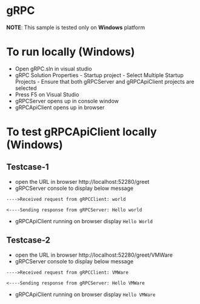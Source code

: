# gRPC
**NOTE**: This sample is tested only on **Windows** platform

# To run locally (Windows)
- Open gRPC.sln in visual studio
- gRPC Solution Properties - Startup project - Select Multiple Startup Projects - Ensure that both gRPCServer and gRPCApiClient projects are selected
- Press F5 on Visual Studio
- gRPCServer opens up in console window
- gRPCApiClient opens up in browser

# To test gRPCApiClient locally (Windows)

## Testcase-1
- open the URL in browser http://localhost:52280/greet
- gRPCServer console to display below message

`---->Received request from gRPCClient: world`

`<----Sending response from gRPCServer: Hello world`

- gRPCApiClient running on browser display `Hello World`

## Testcase-2
- open the URL in browser http://localhost:52280/greet/VMWare
- gRPCServer console to display below message

`---->Received request from gRPCClient: VMWare`

`<----Sending response from gRPCServer: Hello VMWare`

- gRPCApiClient running on browser display `Hello VMWare`